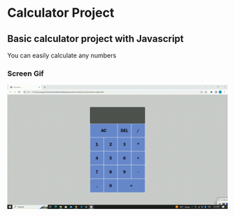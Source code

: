# Calculator Project

## Basic calculator project with Javascript
You can easily calculate any numbers

### Screen Gif

![](screen.gif)
